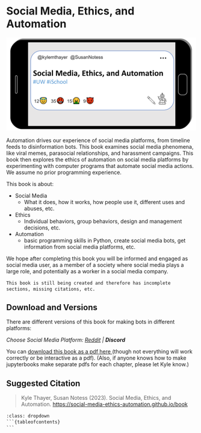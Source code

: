 # Social Media, Ethics, and Automation

!["Logo for the book, which looks like a phone with a social media post open, by Kyle Thayer and Susan Notess called \"Social Media, Ethics, and Automation\." There are various emoji reactions to it.](logo.png)

Automation drives our experience of social media platforms, from timeline feeds to disinformation bots. This book examines social media phenomena, like viral memes, parasocial relationships, and harassment campaigns. This book then explores the ethics of automation on social media platforms by experimenting with computer programs that automate social media actions. We assume no prior programming experience.

This book is about:
- Social Media
  - What it does, how it works, how people use it, different uses and abuses, etc.
- Ethics
  - Individual behaviors, group behaviors, design and management decisions, etc.
- Automation
  - basic programming skills in Python, create social media bots, get information from social media platforms, etc.

We hope after completing this book you will be informed and engaged as social media user, as a member of a society where social media plays a large role, and potentially as a worker in a social media company.

```{warning}
This book is still being created and therefore has incomplete sections, missing citations, etc.
```

## Download and Versions
There are different versions of this book for making bots in different platforms: 

_Choose Social Media Platform: <a href='../reddit/intro.html'>Reddit</a> | __Discord___

You can <a href='./social_media_ethics_automation_discord.pdf'>download this book as a pdf here </a> (though not everything will work correctly or be interactive as a pdf). (Also, if anyone knows how to make jupyterbooks make separate pdfs for each chapter, please let Kyle know.)

## Suggested Citation

> Kyle Thayer, Susan Notess (2023). Social Media, Ethics, and Automation. https://social-media-ethics-automation.github.io/book







````{admonition} Full Table of Contents
:class: dropdown
```{tableofcontents}
```
````

